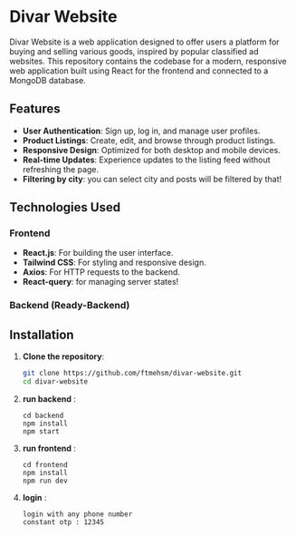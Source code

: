 # Divar Website

Divar Website is a web application designed to offer users a platform for buying and selling various goods, inspired by popular classified ad websites. This repository contains the codebase for a modern, responsive web application built using React for the frontend and connected to a MongoDB database.

## Features

- **User Authentication**: Sign up, log in, and manage user profiles.
- **Product Listings**: Create, edit, and browse through product listings.
- **Responsive Design**: Optimized for both desktop and mobile devices.
- **Real-time Updates**: Experience updates to the listing feed without refreshing the page.
- **Filtering by city**: you can select city and posts will be filtered by that!

## Technologies Used

### Frontend
- **React.js**: For building the user interface.
- **Tailwind CSS**: For styling and responsive design.
- **Axios**: For HTTP requests to the backend.
- **React-query**: for managing server states!

### Backend (Ready-Backend)

## Installation

1. **Clone the repository**:
   ```bash
   git clone https://github.com/ftmehsm/divar-website.git
   cd divar-website
2. **run backend** :
   ```
   cd backend
   npm install
   npm start
2. **run frontend** :
   ```
   cd frontend
   npm install
   npm run dev
3. **login** :
   ```
   login with any phone number
   constant otp : 12345

